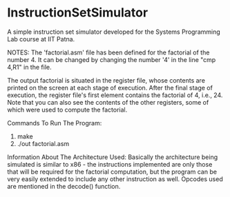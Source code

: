 InstructionSetSimulator
=======================

A simple instruction set simulator developed for the Systems Programming Lab course at IIT Patna.


NOTES:
The 'factorial.asm' file has been defined for the factorial of the number 4. It can be changed
by changing the number '4' in the line "cmp 4,R1" in the file.

The output factorial is situated in the register file, whose contents are printed on the screen
at each stage of execution. After the final stage of execution, the register file's first element
contains the factorial of 4, i.e., 24. Note that you can also see the contents of the other registers,
some of which were used to compute the factorial.

Commands To Run The Program:
1) make
2) ./out factorial.asm

Information About The Architecture Used:
Basically the architecture being simulated is similar to x86 - the instructions implemented are only those
that will be required for the factorial computation, but the program can be very easily extended to include any other
instruction as well. Opcodes used are mentioned in the decode() function.
